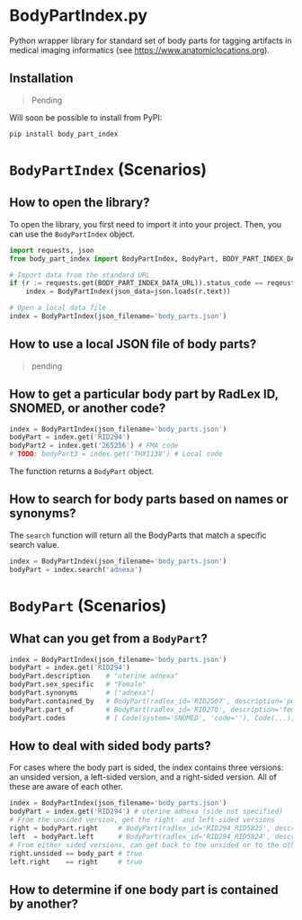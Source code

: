 # BodyPartIndex.py
Python wrapper library for standard set of body parts for tagging artifacts in medical imaging informatics (see https://www.anatomiclocations.org).

## Installation 

> Pending

Will soon be possible to install from PyPI:

```console
pip install body_part_index
```

# `BodyPartIndex` (Scenarios)

## How to open the library?

To open the library, you first need to import it into your project. Then, you can use the `BodyPartIndex` object.

```python
import requests, json
from body_part_index import BodyPartIndex, BodyPart, BODY_PART_INDEX_DATA_URL

# Import data from the standard URL
if (r := requests.get(BODY_PART_INDEX_DATA_URL)).status_code == reqeusts.codes.ok:
    index = BodyPartIndex(json_data=json.loads(r.text))

# Open a local data file
index = BodyPartIndex(json_filename='body_parts.json')
```

## How to use a local JSON file of body parts?

> pending

## How to get a particular body part by RadLex ID, SNOMED, or another code?

```python
index = BodyPartIndex(json_filename='body_parts.json')
bodyPart = index.get('RID294')
bodyPart2 = index.get('265256') # FMA code
# TODO: bodyPart3 = index.get('THX1138') # Local code
```

The function returns a `BodyPart` object.

## How to search for body parts based on names or synonyms?

The `search` function will return all the BodyParts that match a specific search value.

```python
index = BodyPartIndex(json_filename='body_parts.json')
bodyPart = index.search('adnexa')
```

# `BodyPart` (Scenarios)

## What can you get from a `BodyPart`?

```python
index = BodyPartIndex(json_filename='body_parts.json')
bodyPart = index.get('RID294')
bodyPart.description    # "uterine adnexa"
bodyPart.sex_specific   # "Female"
bodyPart.synonyms       # ["adnexa"]
bodyPart.contained_by   # BodyPart(radlex_id='RID2507', description='pelvis', ...)
bodyPart.part_of        # BodyPart(radlex_id='RID270', description='female genital system', ...)
bodyPart.codes          # [ Code(system='SNOMED', 'code=''), Code(...), Code(...) ]
```

## How to deal with sided body parts?

For cases where the body part is sided, the index contains three versions: an unsided version, a left-sided version, 
and a right-sided version. All of these are aware of each other.

```python
index = BodyPartIndex(json_filename='body_parts.json')
bodyPart = index.get('RID294') # uterine adnexa (side not specified)
# From the unsided version, get the right- and left-sided versions
right = bodyPart.right     # BodyPart(radlex_id='RID294_RID5825', description='right uterine adnexa', ...)
left  = bodyPart.left      # BodyPart(radlex_id='RID294_RID5824', description='left uterine adnexa', ...)
# From either sided versions, can get back to the unsided or to the other side
right.unsided == body_part # true
left.right    == right     # true
```

## How to determine if one body part is contained by another?